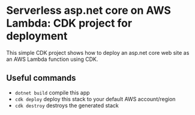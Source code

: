 # Serverless asp.net core on AWS Lambda: CDK project for deployment

This simple CDK project shows how to deploy an asp.net core web
site as an AWS Lambda function using CDK.  

## Useful commands

* `dotnet build` compile this app
* `cdk deploy`       deploy this stack to your default AWS account/region
* `cdk destroy`      destroys the generated stack
